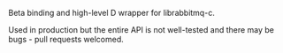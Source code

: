 Beta binding and high-level D wrapper for librabbitmq-c.

Used in production but the entire API is not well-tested and there may be bugs - pull requests welcomed.
